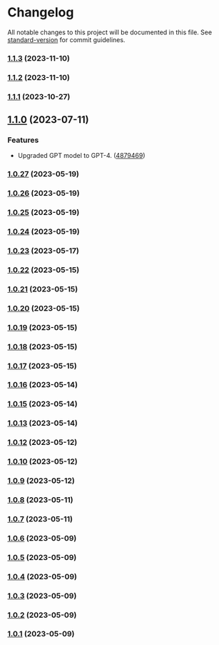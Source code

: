 # Changelog

All notable changes to this project will be documented in this file. See [standard-version](https://github.com/conventional-changelog/standard-version) for commit guidelines.

### [1.1.3](https://github.com/honzachalupa/logger/compare/v1.1.2...v1.1.3) (2023-11-10)

### [1.1.2](https://github.com/honzachalupa/logger/compare/v1.1.1...v1.1.2) (2023-11-10)

### [1.1.1](https://github.com/honzachalupa/logger/compare/v0.0.0...v1.1.1) (2023-10-27)

## [1.1.0](https://github.com/honzachalupa/admin/compare/v1.0.27...v1.1.0) (2023-07-11)


### Features

* Upgraded GPT model to GPT-4. ([4879469](https://github.com/honzachalupa/admin/commit/4879469794f6532e081d8629b7234a991fa28185))

### [1.0.27](https://github.com/honzachalupa/admin/compare/v1.0.26...v1.0.27) (2023-05-19)

### [1.0.26](https://github.com/honzachalupa/admin/compare/v1.0.25...v1.0.26) (2023-05-19)

### [1.0.25](https://github.com/honzachalupa/admin/compare/v1.0.24...v1.0.25) (2023-05-19)

### [1.0.24](https://github.com/honzachalupa/admin/compare/v1.0.23...v1.0.24) (2023-05-19)

### [1.0.23](https://github.com/honzachalupa/admin/compare/v1.0.22...v1.0.23) (2023-05-17)

### [1.0.22](https://github.com/honzachalupa/admin/compare/v1.0.21...v1.0.22) (2023-05-15)

### [1.0.21](https://github.com/honzachalupa/admin/compare/v1.0.20...v1.0.21) (2023-05-15)

### [1.0.20](https://github.com/honzachalupa/admin/compare/v1.0.19...v1.0.20) (2023-05-15)

### [1.0.19](https://github.com/honzachalupa/admin/compare/v1.0.18...v1.0.19) (2023-05-15)

### [1.0.18](https://github.com/honzachalupa/admin/compare/v1.0.17...v1.0.18) (2023-05-15)

### [1.0.17](https://github.com/honzachalupa/admin/compare/v1.0.16...v1.0.17) (2023-05-15)

### [1.0.16](https://github.com/honzachalupa/admin/compare/v1.0.15...v1.0.16) (2023-05-14)

### [1.0.15](https://github.com/honzachalupa/admin/compare/v1.0.12...v1.0.15) (2023-05-14)

### [1.0.13](https://github.com/honzachalupa/admin/compare/v1.0.12...v1.0.13) (2023-05-14)

### [1.0.12](https://github.com/honzachalupa/admin/compare/v1.0.10...v1.0.12) (2023-05-12)

### [1.0.10](https://github.com/honzachalupa/admin/compare/v1.0.9...v1.0.10) (2023-05-12)

### [1.0.9](https://github.com/honzachalupa/admin/compare/v1.0.8...v1.0.9) (2023-05-12)

### [1.0.8](https://github.com/honzachalupa/admin/compare/v1.0.7...v1.0.8) (2023-05-11)

### [1.0.7](https://github.com/honzachalupa/admin/compare/v1.0.6...v1.0.7) (2023-05-11)

### [1.0.6](https://github.com/honzachalupa/admin/compare/v1.0.5...v1.0.6) (2023-05-09)

### [1.0.5](https://github.com/honzachalupa/admin/compare/v1.0.4...v1.0.5) (2023-05-09)

### [1.0.4](https://github.com/honzachalupa/admin/compare/v1.0.3...v1.0.4) (2023-05-09)

### [1.0.3](https://github.com/honzachalupa/admin/compare/v1.0.2...v1.0.3) (2023-05-09)

### [1.0.2](https://github.com/honzachalupa/admin/compare/v1.0.1...v1.0.2) (2023-05-09)

### [1.0.1](https://github.com/honzachalupa/admin/compare/v1.0.13...v1.0.1) (2023-05-09)
